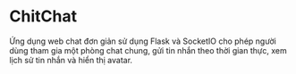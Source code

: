 # ChitChat
Ứng dụng web chat đơn giản sử dụng Flask và SocketIO cho phép người dùng tham gia một phòng chat chung, gửi tin nhắn theo thời gian thực, xem lịch sử tin nhắn và hiển thị avatar.
